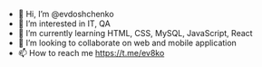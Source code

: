 - 👋 Hi, I’m @evdoshchenko
- 👀 I’m interested in IT, QA
- 🌱 I’m currently learning HTML, CSS, MySQL, JavaScript, React
- 💞️ I’m looking to collaborate on web and mobile application
- 📫 How to reach me https://t.me/ev8ko

<!---
evdoshchenko/evdoshchenko is a ✨ special ✨ repository because its `README.md` (this file) appears on your GitHub profile.
You can click the Preview link to take a look at your changes.
--->
